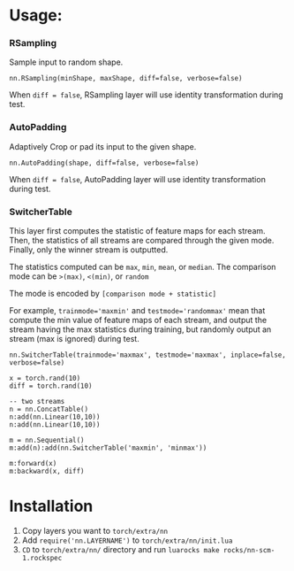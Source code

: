 
# Usage:

### RSampling

Sample input to random shape.

```
nn.RSampling(minShape, maxShape, diff=false, verbose=false)
```

When `diff = false`, RSampling layer will use identity transformation during test.

### AutoPadding

Adaptively Crop or pad its input to the given shape.

```
nn.AutoPadding(shape, diff=false, verbose=false)
```

When `diff = false`, AutoPadding layer will use identity transformation during test.

### SwitcherTable

This layer first computes the statistic of feature maps for each stream. 
Then, the statistics of all streams are compared through the given mode.
Finally, only the winner stream is outputted.

The statistics computed can be `max`, `min`, `mean`, or `median`.
The comparison mode can be `>(max)`, `<(min)`, or `random`

The mode is encoded by `[comparison mode + statistic]`

For example, `trainmode='maxmin'` and `testmode='randommax'` mean that compute the min value of feature maps of each stream,
and output the stream having the max statistics during training, but randomly output an stream (max is ignored) during test.

```
nn.SwitcherTable(trainmode='maxmax', testmode='maxmax', inplace=false, verbose=false)
```

```
x = torch.rand(10)
diff = torch.rand(10)

-- two streams
n = nn.ConcatTable()
n:add(nn.Linear(10,10))
n:add(nn.Linear(10,10))

m = nn.Sequential()
m:add(n):add(nn.SwitcherTable('maxmin', 'minmax'))

m:forward(x)
m:backward(x, diff)
```

# Installation

1. Copy layers you want to `torch/extra/nn`
2. Add `require('nn.LAYERNAME')` to `torch/extra/nn/init.lua`
3. `CD` to `torch/extra/nn/` directory and run `luarocks make rocks/nn-scm-1.rockspec`
